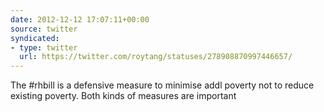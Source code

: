 ```yaml
---
date: 2012-12-12 17:07:11+00:00
source: twitter
syndicated:
- type: twitter
  url: https://twitter.com/roytang/statuses/278908870997446657/
---
```


The #rhbill is a defensive measure to minimise addl poverty not to reduce existing poverty. Both kinds of measures are important